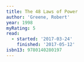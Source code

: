 ```yaml
---
title: The 48 Laws of Power
author: 'Greene, Robert'
year: 1998
myRating: 5
read:
  - started: '2017-03-24'
    finished: '2017-05-12'
isbn13: 9780140280197
---
```

